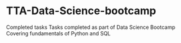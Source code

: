 # TTA-Data-Science-bootcamp
Completed tasks
Tasks completed as part of Data Science Bootcamp
Covering fundamentals of Python and SQL
